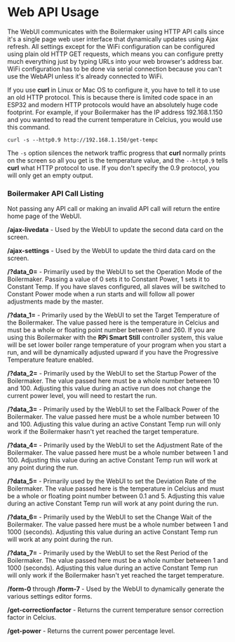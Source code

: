 # Web API Usage

The WebUI communicates with the Boilermaker using HTTP API calls since it's a single page web user interface that dynamically updates using Ajax refresh. All settings except for the WiFi configuration can be configured using plain old HTTP GET requests, which means you can configure pretty much everything just by typing URLs into your web browser's address bar. WiFi configuration has to be done via serial connection because you can't use the WebAPI unless it's already connected to WiFi.

If you use **curl** in Linux or Mac OS to configure it, you have to tell it to use an old HTTP protocol. This is because there is limited code space in an ESP32 and modern HTTP protocols would have an absolutely huge code footprint. For example, if your Boilermaker has the IP address 192.168.1.150 and you wanted to read the current temperature in Celcius, you would use this command.

`curl -s --http0.9 http://192.168.1.150/get-tempc`

The `-s` option silences the network traffic progress that **curl** normally prints on the screen so all you get is the temperature value, and the `--http0.9` tells **curl** what HTTP protocol to use. If you don't specify the 0.9 protocol, you will only get an empty output.

### Boilermaker API Call Listing

Not passing any API call or making an invalid API call will return the entire home page of the WebUI.

**/ajax-livedata** - Used by the WebUI to update the second data card on the screen.

**/ajax-settings** - Used by the WebUI to update the third data card on the screen.

**/?data_0=** - Primarily used by the WebUI to set the Operation Mode of the Boilermaker. Passing a value of 0 sets it to Constant Power, 1 sets it to Constant Temp. If you have slaves configured, all slaves will be switched to Constant Power mode when a run starts and will follow all power adjustments made by the master.

**/?data_1=** - Primarily used by the WebUI to set the Target Temperature of the Boilermaker. The value passed here is the temperature in Celcius and must be a whole or floating point number between 0 and 260. If you are using this Boilermaker with the **RPi Smart Still** controller system, this value will be set lower boiler range temperature of your program when you start a run, and will be dynamically adjusted upward if you have the Progressive Temperature feature enabled.

**/?data_2=** - Primarily used by the WebUI to set the Startup Power of the Boilermaker. The value passed here must be a whole number between 10 and 100. Adjusting this value during an active run does not change the current power level, you will need to restart the run.

**/?data_3=** - Primarily used by the WebUI to set the Fallback Power of the Boilermaker. The value passed here must be a whole number between 10 and 100. Adjusting this value during an active Constant Temp run will only work if the Boilermaker hasn't yet reached the target temperature.

**/?data_4=** - Primarily used by the WebUI to set the Adjustment Rate of the Boilermaker. The value passed here must be a whole number between 1 and 100. Adjusting this value during an active Constant Temp run will work at any point during the run.

**/?data_5=** - Primarily used by the WebUI to set the Deviation Rate of the Boilermaker. The value passed here is the temperature in Celcius and must be a whole or floating point number between 0.1 and 5. Adjusting this value during an active Constant Temp run will work at any point during the run.

**/?data_6=** - Primarily used by the WebUI to set the Change Wait of the Boilermaker. The value passed here must be a whole number between 1 and 1000 (seconds). Adjusting this value during an active Constant Temp run will work at any point during the run.

**/?data_7=** - Primarily used by the WebUI to set the Rest Period of the Boilermaker. The value passed here must be a whole number between 1 and 1000 (seconds). Adjusting this value during an active Constant Temp run will only work if the Boilermaker hasn't yet reached the target temperature.

**/form-0** through **/form-7** - Used by the WebUI to dynamically generate the various settings editor forms.

**/get-correctionfactor** - Returns the current temperature sensor correction factor in Celcius.

**/get-power** - Returns the current power percentage level.
